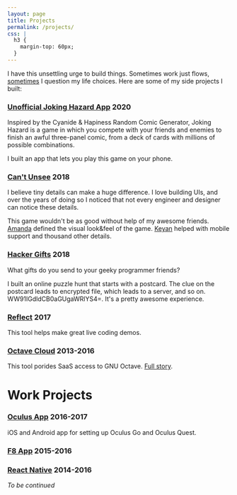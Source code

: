 ```yaml
---
layout: page
title: Projects
permalink: /projects/
css: |
  h3 {
    margin-top: 60px;
  }
---
```


I have this unsettling urge to build things. Sometimes work just flows, [sometimes](/side-projects-are-hard) I question my life choices. Here are some of my side projects I built:

### [Unofficial Joking Hazard App](https://jokinghazard.app/) <span class="date">2020</span>

Inspired by the Cyanide & Hapiness Random Comic Generator, Joking Hazard is a game in which you compete with your friends and enemies to finish an awful three-panel comic, from a deck of cards with millions of possible combinations.

I built an app that lets you play this game on your phone.

### [Can't Unsee](https://cantunsee.space/) <span class="date">2018</span>

I believe tiny details can make a huge difference. I love building UIs, and over the years of doing so I noticed that not every engineer and designer can notice these details.

This game wouldn't be as good without help of my awesome friends. [Amanda](https://www.amandahum.com/) defined the visual look&feel of the game. [Keyan](https://keyanzhang.com/) helped with mobile support and thousand other details.

### [Hacker Gifts](https://hacker.gifts/) <span class="date">2018</span>

What gifts do you send to your geeky programmer friends?

I built an online puzzle hunt that starts with a postcard. The clue on the postcard leads to encrypted file, which leads to a server, and so on. WW91IGdldCB0aGUgaWRlYS4=. It's a pretty awesome experience.

### [Reflect](https://reflect.sh/) <span class="date">2017</span>

This tool helps make great live coding demos.

### [Octave Cloud](https://web.archive.org/web/20160410113716/https://octave.im/) <span class="date">2013-2016</span>

This tool porides SaaS access to GNU Octave. [Full story](/octave.im).

# Work Projects

### [Oculus App](https://oculus.com/app) <span class="date">2016-2017</span>

iOS and Android app for setting up Oculus Go and Oculus Quest.

### [F8 App](https://github.com/fbsamples/f8app) <span class="date">2015-2016</span>

### [React Native](https://github.com/facebook/react-native) <span class="date">2014-2016</span>

_To be continued_

